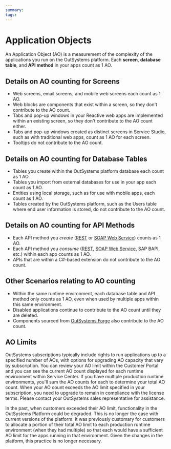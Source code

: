 ```yaml
---
summary:
tags:
---
```


# Application Objects

An Application Object (AO) is a measurement of the complexity of the applications you run on the OutSystems platform. Each **screen**, **database table**, and **API method** in your apps count as 1 AO. 

## Details on AO counting for Screens
* Web screens, email screens, and mobile web screens each count as 1 AO. 
* Web blocks are components that exist within a screen, so they don't contribute to the AO count. 
* Tabs and pop-up windows in your Reactive web apps are implemented within an existing screen, so they don't contribute to the AO count either. 
* Tabs and pop-up windows created as distinct screens in Service Studio, such as with traditional web apps, count as 1 AO for each screen. 
* Tooltips do not contribute to the AO count.

## Details on AO counting for Database Tables
* Tables you create within the OutSystems platform database each count as 1 AO.
* Tables you import from external databases for use in your app each count as 1 AO.
* Entities using local storage, such as for use with mobile apps, each count as 1 AO.
* Tables created by the OutSystems platform, such as the Users table where end user information is stored, do not contribute to the AO count.

## Details on AO counting for API Methods
* Each API method you *create* ([REST](https://success.outsystems.com/Documentation/11/Extensibility_and_Integration/REST/Expose_REST_APIs) or [SOAP Web Service](https://success.outsystems.com/Documentation/11/Extensibility_and_Integration/SOAP/Exposing_SOAP_Web_Services/Expose_a_SOAP_Web_Service)) counts as 1 AO. 
* Each API method you *consume* ([REST](https://success.outsystems.com/Documentation/11/Extensibility_and_Integration/REST/Consume_REST_APIs), [SOAP Web Service](https://success.outsystems.com/Documentation/11/Extensibility_and_Integration/SOAP/Consuming_SOAP_Web_Services), SAP BAPI, etc.) within each app counts as 1 AO.
* APIs that are within a C#-based extension do not contribute to the AO count.

## Other Scenarios relating to AO counting
* Within the same runtime environment, each database table and API method only counts as 1 AO, even when used by multiple apps within this same environment.
* Disabled applications continue to contribute to the AO count until they are deleted.
* Components sourced from [OutSystems Forge](https://www.outsystems.com/forge/) also contribute to the AO count.

## AO Limits
OutSystems subscriptions typically include rights to run applications up to a specified number of AOs, with options for upgrading AO capacity that vary by subscription. You can review your AO limit within the Customer Portal and you can see the current AO count displayed for each runtime environment within Service Center. If you have multiple production runtime environments, you'll sum the AO counts for each to determine your total AO count. When your AO count exceeds the AO limit specified in your subscription, you need to upgrade to remain in compliance with the license terms. Please contact your OutSystems sales representative for assistance.

In the past, when customers exceeded their AO limit, functionality in the OutSystems Platform could be degraded. This is no longer the case with current versions of the platform. It was previously customary for customers to allocate a portion of their total AO limit to each production runtime environment (when they had multiple) so that each would have a sufficient AO limit for the apps running in that environment. Given the changes in the platform, this practice is no longer necessary.
